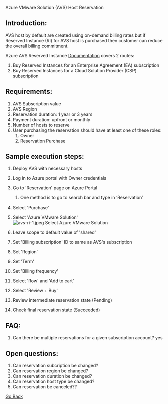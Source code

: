 Azure VMware Solution (AVS) Host Reservation 


## Introduction:
AVS host by default are created using on-demand billing rates but if Reserved Instance (RI) for AVS host is purchased then customer can reduce the overall billing commitment.

Azure AVS Reserved Instance [Documentation](https://docs.microsoft.com/en-us/azure/azure-vmware/reserved-instance) covers 2 routes:
1. Buy Reserved Instances for an Enterprise Agreement (EA) subscription
2. Buy Reserved Instances for a Cloud Solution Provider (CSP) subscription


## Requirements:
1. AVS Subscription value
2. AVS Region
3. Reservation duration: 1 year or 3 years
4. Payment duration: upfront or monthly 
5. Number of hosts to reserve
6. User purchasing the reservation should have at least one of these roles: 
	1. Owner
	2. Reservation Purchase

## Sample execution steps:
1. Deploy AVS with necessary hosts
2. Log in to Azure portal with Owner credentials
3. Go to 'Reservation' page on Azure Portal 
	1. One method is to go to search bar and type in ‘Reservation’
4. Select 'Purchase'
5. Select 'Azure VMware Solution'
![avs-ri-1.jpeg Select Azure VMware Solution](http://drive.google.com/uc?export=view&id=1hBjA-ID8B4us0nXyc-sPQP1-tPdoFsrV)

6. Leave scope to default value of 'shared'
7. Set 'Billing subscription' ID to same as AVS's subscription
8. Set 'Region'
9. Set 'Term'
10. Set 'Billing frequency'
11. Select 'Row' and 'Add to cart'
12. Select 'Review + Buy'
13. Review intermediate reservation state (Pending)
14. Check final reservation state (Succeeded)


## FAQ: 
1. Can there be multiple reservations for a given subscription account?
   yes


## Open questions:
1. Can reservation subcription be changed?
2. Can reservation region be changed?
3. Can reservation duration be changed?
4. Can reservation host type be changed?
5. Can reservation be canceled??
 
[Go Back](../README.md)


